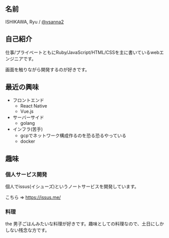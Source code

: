 ## 名前
ISHIKAWA, Ryu / [@vsanna2](https://twitter.com/vsanna2)


## 自己紹介

仕事/プライベートともにRuby/JavaScript/HTML/CSSを主に書いているwebエンジニアです。

画面を触りながら開発するのが好きです。


## 最近の興味

- フロントエンド
    - React Native
    - Vue.js
- サーバーサイド
    - golang
- インフラ(苦手)
    - gcpでネットワーク構成作るのを恐る恐るやっている
    - docker


## 趣味
### 個人サービス開発
個人でissus(イシューズ)というノートサービスを開発しています。

こちら => https://issus.me/


### 料理
the 男子ごはんみたいな料理が好きです。趣味としての料理なので、土日にしかしない残念な方です。

